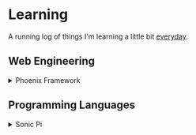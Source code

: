 # Learning

A running log of things I'm learning a little bit [everyday](https://jamesclear.com/continuous-improvement).

## Web Engineering

<details>

<summary>Phoenix Framework</summary>

| Resource                                                                                             | Done |
| ---------------------------------------------------------------------------------------------------- | ---- |
| [Genetic Algorithms in Elixir](https://pragprog.com/titles/smgaelixir/genetic-algorithms-in-elixir/) |      |

</details>

## Programming Languages

<details>

<summary>Sonic Pi</summary>

| Resource                                                                                           | Done |
| -------------------------------------------------------------------------------------------------- | ---- |
| [Generating Music with Sonic Pi](https://dev.to/jessicagarson/generating-music-with-sonic-pi-57od) | ✓    |

</details>
